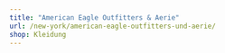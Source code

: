 ```yaml
---
title: "American Eagle Outfitters & Aerie"
url: /new-york/american-eagle-outfitters-und-aerie/
shop: Kleidung
---
```


